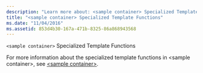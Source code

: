 ```yaml
---
description: "Learn more about: <sample container> Specialized Template Functions"
title: "<sample container> Specialized Template Functions"
ms.date: "11/04/2016"
ms.assetid: 853d4b30-167a-471b-8325-86a868943568
---
```

`<sample container>` Specialized Template Functions

For more information about the specialized template functions in \<sample container>, see [\<sample container>](../standard-library/sample-container.md).
